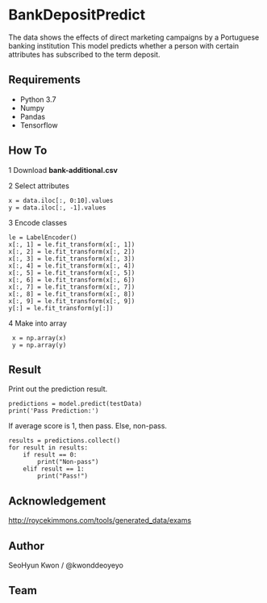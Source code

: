 # BankDepositPredict
The data shows the effects of direct marketing campaigns by a Portuguese banking institution
This model predicts whether a person with certain attributes has subscribed to the term deposit.

## Requirements
- Python 3.7
- Numpy
- Pandas
- Tensorflow

## How To
1 Download **bank-additional.csv**

2 Select attributes
    
    x = data.iloc[:, 0:10].values
    y = data.iloc[:, -1].values


3 Encode classes

    le = LabelEncoder()
    x[:, 1] = le.fit_transform(x[:, 1])
    x[:, 2] = le.fit_transform(x[:, 2])
    x[:, 3] = le.fit_transform(x[:, 3])
    x[:, 4] = le.fit_transform(x[:, 4])
    x[:, 5] = le.fit_transform(x[:, 5])
    x[:, 6] = le.fit_transform(x[:, 6])
    x[:, 7] = le.fit_transform(x[:, 7])
    x[:, 8] = le.fit_transform(x[:, 8])
    x[:, 9] = le.fit_transform(x[:, 9])
    y[:] = le.fit_transform(y[:])
   
 
4 Make into array

     x = np.array(x)
     y = np.array(y)
    

   

## Result
Print out the prediction result.

    predictions = model.predict(testData)
    print('Pass Prediction:')

If average score is 1, then pass. Else, non-pass.

    results = predictions.collect()
    for result in results:
        if result == 0:
            print("Non-pass")
        elif result == 1:
            print("Pass!")
            
## Acknowledgement

http://roycekimmons.com/tools/generated_data/exams

## Author
SeoHyun Kwon / @kwonddeoyeyo

## Team


